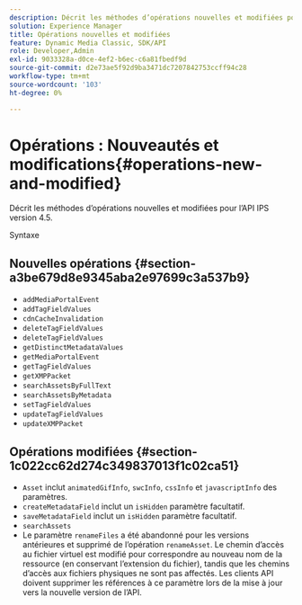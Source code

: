 ```yaml
---
description: Décrit les méthodes d’opérations nouvelles et modifiées pour l’API IPS version 4.5.
solution: Experience Manager
title: Opérations nouvelles et modifiées
feature: Dynamic Media Classic, SDK/API
role: Developer,Admin
exl-id: 9033328a-d0ce-4ef2-b6ec-c6a81fbedf9d
source-git-commit: d2e73ae5f92d9ba3471dc7207842753ccff94c28
workflow-type: tm+mt
source-wordcount: '103'
ht-degree: 0%

---
```


# Opérations : Nouveautés et modifications{#operations-new-and-modified}

Décrit les méthodes d’opérations nouvelles et modifiées pour l’API IPS version 4.5.

Syntaxe

## Nouvelles opérations {#section-a3be679d8e9345aba2e97699c3a537b9}

* `addMediaPortalEvent`
* `addTagFieldValues`
* `cdnCacheInvalidation`
* `deleteTagFieldValues`
* `deleteTagFieldValues`
* `getDistinctMetadataValues`
* `getMediaPortalEvent`
* `getTagFieldValues`
* `getXMPPacket`
* `searchAssetsByFullText`
* `searchAssetsByMetadata`
* `setTagFieldValues`
* `updateTagFieldValues`
* `updateXMPPacket`

## Opérations modifiées {#section-1c022cc62d274c349837013f1c02ca51}

* `Asset` inclut  `animatedGifInfo`,  `swcInfo`,  `cssInfo` et  `javascriptInfo` des paramètres.
* `createMetadataField` inclut un  `isHidden` paramètre facultatif.
* `saveMetadataField` inclut un  `isHidden` paramètre facultatif.
* `searchAssets`
* Le paramètre `renameFiles` a été abandonné pour les versions antérieures et supprimé de l’opération `renameAsset`. Le chemin d’accès au fichier virtuel est modifié pour correspondre au nouveau nom de la ressource (en conservant l’extension du fichier), tandis que les chemins d’accès aux fichiers physiques ne sont pas affectés. Les clients API doivent supprimer les références à ce paramètre lors de la mise à jour vers la nouvelle version de l’API.

